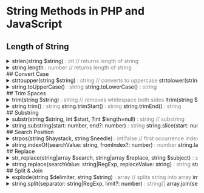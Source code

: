 # String Methods in PHP and JavaScript
## Length of String
<details dir="ltr"><summary style="overflow-x: auto;white-space: nowrap;">
strlen(string $string)  
<span style="color:gray;">: int // returns length of string</span>  
</summary>
<bdi class="fa">طول رشته را برمی‌گرداند</bdi>
<pre style="font-size: 12px">
echo strlen("Hello"); // 5
</pre></details>
<details dir="ltr"><summary style="overflow-x: auto;white-space: nowrap;">
string.length  
<span style="color:gray;">: number // returns length of string</span>  
</summary>
<bdi class="fa">طول رشته را برمی‌گرداند</bdi>
<pre style="font-size: 12px">
console.log("Hello".length); // 5
</pre></details>
## Convert Case
<details dir="ltr"><summary style="overflow-x: auto;white-space: nowrap;">
strtoupper(string $string)  
<span style="color:gray;">: string // converts to uppercase</span>  
strtolower(string $string)  
<span style="color:gray;">: string // converts to lowercase</span>  
</summary>
<bdi class="fa">تبدیل حروف به بزرگ یا کوچک</bdi>
<pre style="font-size: 12px">
echo strtoupper("hello"); // HELLO
echo strtolower("WORLD"); // world
</pre></details>
<details dir="ltr"><summary style="overflow-x: auto;white-space: nowrap;">
string.toUpperCase()  
<span style="color:gray;">: string</span>  
string.toLowerCase()  
<span style="color:gray;">: string</span>  
</summary>
<bdi class="fa">تبدیل حروف به بزرگ یا کوچک</bdi>
<pre style="font-size: 12px">
console.log("hello".toUpperCase()); // HELLO
console.log("WORLD".toLowerCase()); // world
</pre></details>
## Trim Spaces
<details dir="ltr"><summary style="overflow-x: auto;white-space: nowrap;">
trim(string $string)  
<span style="color:gray;">: string // removes whitespace both sides</span>  
ltrim(string $string)  
<span style="color:gray;">: string // removes left whitespace</span>  
rtrim(string $string)  
<span style="color:gray;">: string // removes right whitespace</span>  
</summary>
<bdi class="fa">حذف فاصله‌های ابتدا و انتها</bdi>
<pre style="font-size: 12px">
echo trim("  hi  "); // "hi"
</pre></details>
<details dir="ltr"><summary style="overflow-x: auto;white-space: nowrap;">
string.trim()  
<span style="color:gray;">: string</span>  
string.trimStart()  
<span style="color:gray;">: string</span>  
string.trimEnd()  
<span style="color:gray;">: string</span>  
</summary>
<bdi class="fa">حذف فاصله‌های ابتدا و انتها</bdi>
<pre style="font-size: 12px">
console.log("  hi  ".trim()); // "hi"
</pre></details>
## Substring
<details dir="ltr"><summary style="overflow-x: auto;white-space: nowrap;">
substr(string $string, int $start, ?int $length=null)  
<span style="color:gray;">: string // substring</span>  
</summary>
<bdi class="fa">بخشی از رشته را برمی‌گرداند</bdi>
<pre style="font-size: 12px">
echo substr("Hello", 1, 3); // ell
</pre></details>
<details dir="ltr"><summary style="overflow-x: auto;white-space: nowrap;">
string.substring(start: number, end?: number)  
<span style="color:gray;">: string</span>  
string.slice(start: number, end?: number)  
<span style="color:gray;">: string</span>  
</summary>
<bdi class="fa">بخشی از رشته را برمی‌گرداند</bdi>
<pre style="font-size: 12px">
console.log("Hello".substring(1, 4)); // ell
console.log("Hello".slice(1, 4));     // ell
</pre></details>
## Search Position
<details dir="ltr"><summary style="overflow-x: auto;white-space: nowrap;">
strpos(string $haystack, string $needle)  
<span style="color:gray;">: int|false // first occurrence index</span>  
strrpos(string $haystack, string $needle)  
<span style="color:gray;">: int|false // last occurrence index</span>  
</summary>
<bdi class="fa">پیدا کردن موقعیت اولین/آخرین occurrence</bdi>
<pre style="font-size: 12px">
echo strpos("Hello World", "o");  // 4
echo strrpos("Hello World", "o"); // 7
</pre></details>
<details dir="ltr"><summary style="overflow-x: auto;white-space: nowrap;">
string.indexOf(searchValue: string, fromIndex?: number)  
<span style="color:gray;">: number</span>  
string.lastIndexOf(searchValue: string)  
<span style="color:gray;">: number</span>  
</summary>
<bdi class="fa">پیدا کردن موقعیت اولین/آخرین occurrence</bdi>
<pre style="font-size: 12px">
console.log("Hello World".indexOf("o"));     // 4
console.log("Hello World".lastIndexOf("o")); // 7
</pre></details>
## Replace
<details dir="ltr"><summary style="overflow-x: auto;white-space: nowrap;">
str_replace(string|array $search, string|array $replace, string $subject)  
<span style="color:gray;">: string // replaces occurrences</span>  
</summary>
<bdi class="fa">جایگزینی زیررشته‌ها</bdi>
<pre style="font-size: 12px">
echo str_replace("World", "PHP", "Hello World"); // Hello PHP
</pre></details>
<details dir="ltr"><summary style="overflow-x: auto;white-space: nowrap;">
string.replace(searchValue: string|RegExp, replaceValue: string)  
<span style="color:gray;">: string</span>  
string.replaceAll(searchValue: string|RegExp, replaceValue: string)  
<span style="color:gray;">: string</span>  
</summary>
<bdi class="fa">جایگزینی زیررشته‌ها</bdi>
<pre style="font-size: 12px">
console.log("Hello World".replace("World", "JS")); // Hello JS
</pre></details>
## Split & Join
<details dir="ltr"><summary style="overflow-x: auto;white-space: nowrap;">
explode(string $delimiter, string $string)  
<span style="color:gray;">: array // splits string into array</span>  
implode(string $glue, array $pieces)  
<span style="color:gray;">: string // joins array into string</span>  
</summary>
<bdi class="fa">تقسیم رشته یا پیوند آرایه به رشته</bdi>
<pre style="font-size: 12px">
print_r(explode(",", "a,b,c")); // ["a","b","c"]
echo implode("-", ["a","b","c"]); // a-b-c
</pre></details>
<details dir="ltr"><summary style="overflow-x: auto;white-space: nowrap;">
string.split(separator: string|RegExp, limit?: number)  
<span style="color:gray;">: string[]</span>  
array.join(separator?: string)  
<span style="color:gray;">: string</span>  
</summary>
<bdi class="fa">تقسیم رشته یا پیوند آرایه به رشته</bdi>
<pre style="font-size: 12px">
console.log("a,b,c".split(",")); // ["a","b","c"]
console.log(["a","b","c"].join("-")); // a-b-c
</pre></details>